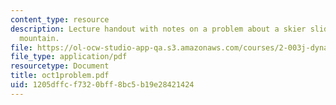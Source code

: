 ```yaml
---
content_type: resource
description: Lecture handout with notes on a problem about a skier sliding on semicircular
  mountain.
file: https://ol-ocw-studio-app-qa.s3.amazonaws.com/courses/2-003j-dynamics-and-control-i-fall-2007/1205dffcf7320bff8bc5b19e28421424_oct1problem.pdf
file_type: application/pdf
resourcetype: Document
title: oct1problem.pdf
uid: 1205dffc-f732-0bff-8bc5-b19e28421424
---
```

